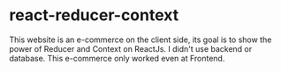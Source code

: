# react-reducer-context
This website is an e-commerce on the client side, its goal is to show the power of Reducer and Context on ReactJs.  I didn't use backend or database. This e-commerce only worked even at Frontend.
